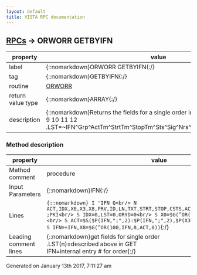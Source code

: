 ```yaml
---
layout: default
title: VISTA RPC documentation
---
```




## [RPCs](TableOfContent.md) &#8594; ORWORR GETBYIFN 

 property | value 
--- | --- 
 label | {::nomarkdown}ORWORR GETBYIFN{:/}
 tag | {::nomarkdown}GETBYIFN{:/}
 routine | [ORWORR](http://code.osehra.org/dox/Routine_ORWORR_source.html)
 return value type | {::nomarkdown}ARRAY{:/}
 description | {::nomarkdown}Returns the fields for a single order in the format:       1   2    3     4      5     6   7   8   9   10     11    12 .LST=~IFN^Grp^ActTm^StrtTm^StopTm^Sts^Sig^Nrs^Clk^PrvID^PrvNam^ActDA{:/}


### Method description

 property | value 
 --- | --- 
 Method comment | procedure
 Input Parameters | {::nomarkdown}IFN{:/}
 Lines | ```{::nomarkdown} I 'IFN Q<br/> N ACT,IDX,X0,X3,X8,PRV,ID,LN,TXT,STRT,STOP,CSTS,ACTID,ORIGVIEW,ORYD,TXTVW,DEA ;PKI<br/> S IDX=0,LST=0,ORYD=0<br/> S X0=$G(^OR(100,+IFN,0)),X3=$G(^(3))<br/> S ACT=$S($P(IFN,";",2):$P(IFN,";",2),$P(X3,U,7):$P(X3,U,7),1:1)<br/> S IFN=+IFN,X8=$G(^OR(100,IFN,8,ACT,0))```{:/}
 Leading comment lines | {::nomarkdown}get fields for single order<br/>.LST(n)=described above in GET<br/>IFN=internal entry # for order{:/}




 Generated on January 13th 2017, 7:11:27 am